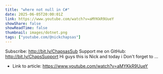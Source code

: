 ```yaml
---
title: "where not null in C#"
date: 2025-06-05T20:00:01Z
link: https://www.youtube.com/watch?v=aMYKkR9UueY
showShare: false
showReadTime: false
thumbnail: images/dotnet.png
tags: ["youtube.com/@nickchapsas"]
---
```

Subscribe: http://bit.ly/ChapsasSub Support me on GitHub: http://bit.ly/ChapsSupport Hi guys this is Nick and today i Don't forget to ...

- Link to article: https://www.youtube.com/watch?v=aMYKkR9UueY